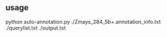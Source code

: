## usage ##

python auto-annotation.py ./Zmays_284_5b+.annotation_info.txt ./querylist.txt ./output.txt
